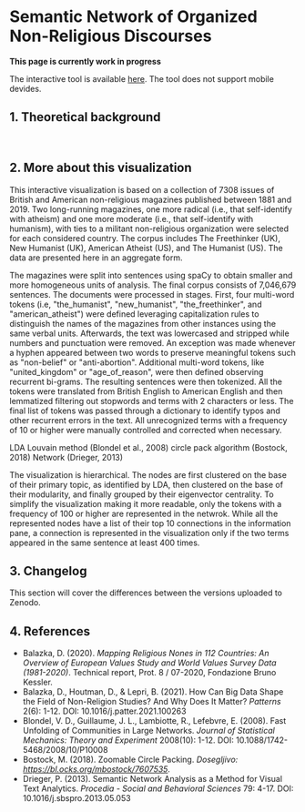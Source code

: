 # Semantic Network of Organized Non-Religious Discourses

**This page is currently work in progress**

The interactive tool is available [here](https://balazka.github.io/Semantic-Network-of-Organized-Nonreligious-Discourses/#). The tool does not support mobile devides.

## 1. Theoretical background



<br>

## 2. More about this visualization
This interactive visualization is based on a collection of 7308 issues of British and American non-religious magazines published between 1881 and 2019. Two long-running magazines, one more radical (i.e., that self-identify with atheism) and one more moderate (i.e., that self-identify with humanism), with ties to a militant non-religious organization were selected for each considered country. The corpus includes The Freethinker (UK), New Humanist (UK), American Atheist (US), and The Humanist (US). The data are presented here in an aggregate form.

The magazines were split into sentences using spaCy to obtain smaller and more homogeneous units of analysis. The final corpus consists of 7,046,679 sentences. The documents were processed in stages. First, four multi-word tokens (i.e, "the_humanist", "new_humanist", "the_freethinker", and "american_atheist") were defined leveraging capitalization rules to distinguish the names of the magazines from other instances using the same verbal units. Afterwards, the text was lowercased and stripped while numbers and punctuation were removed. An exception was made whenever a hyphen appeared between two words to preserve meaningful tokens such as "non-belief" or "anti-abortion". Additional multi-word tokens, like "united_kingdom" or "age_of_reason", were then defined observing recurrent bi-grams. The resulting sentences were then tokenized. All the tokens were translated from British English to American English and then lemmatized filtering out stopwords and terms with 2 characters or less. The final list of tokens was passed through a dictionary to identify typos and other recurrent errors in the text. All unrecognized terms with a frequency of 10 or higher were manually controlled and corrected when necessary.

LDA
Louvain method (Blondel et al., 2008)
circle pack algorithm (Bostock, 2018)
Network (Drieger, 2013)

The visualization is hierarchical. The nodes are first clustered on the base of their primary topic, as identified by LDA, then clustered on the base of their modularity, and finally grouped by their eigenvector centrality. To simplify the visualization making it more readable, only the tokens with a frequency of 100 or higher are represented in the netwrok. While all the represented nodes have a list of their top 10 connections in the information pane, a connection is represented in the visualization only if the two terms appeared in the same sentence at least 400 times.

## 3. Changelog
This section will cover the differences between the versions uploaded to Zenodo.

## 4. References
* Balazka, D. (2020). _Mapping Religious Nones in 112 Countries: An Overview of European Values Study and World Values Survey Data (1981-2020)_. Technical report, Prot. 8 / 07-2020, Fondazione Bruno Kessler.
* Balazka, D., Houtman, D., & Lepri, B. (2021). How Can Big Data Shape the Field of Non-Religion Studies? And Why Does It Matter? _Patterns_ 2(6): 1-12. DOI: 10.1016/j.patter.2021.100263
* Blondel, V. D., Guillaume, J. L., Lambiotte, R., Lefebvre, E. (2008). Fast Unfolding of Communities in Large Networks. _Journal of Statistical Mechanics: Theory and Experiment_ 2008(10): 1-12. DOI: 10.1088/1742-5468/2008/10/P10008
* Bostock, M. (2018). Zoomable Circle Packing. _Dosegljivo: https://bl.ocks.org/mbostock/7607535_.
* Drieger, P. (2013). Semantic Network Analysis as a Method for Visual Text Analytics. _Procedia - Social and Behavioral Sciences_ 79: 4-17. DOI: 10.1016/j.sbspro.2013.05.053
